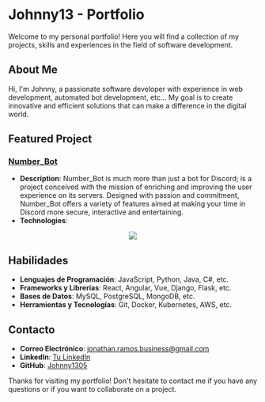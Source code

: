 # Johnny13 - Portfolio

Welcome to my personal portfolio! Here you will find a collection of my projects, skills and experiences in the field of software development.

## About Me

Hi, I'm Johnny, a passionate software developer with experience in web development, automated bot development, etc... My goal is to create innovative and efficient solutions that can make a difference in the digital world.

## Featured Project

### [Number_Bot](https://numberbot.johnny13.es)
- **Description**: Number_Bot is much more than just a bot for Discord; is a project conceived with the mission of enriching and improving the user experience on its servers. Designed with passion and commitment, Number_Bot offers a variety of features aimed at making your time in Discord more secure, interactive and entertaining.
- **Technologies**:
<p align="center">
  <a href="#">
    <img src="https://skillicons.dev/icons?i=html,css,js,php,git,github,mongodb,nextjs,nodejs,py,react,ts,vercel,vscode,wordpress" />
  </a>
</p>

## Habilidades

- **Lenguajes de Programación**: JavaScript, Python, Java, C#, etc.
- **Frameworks y Librerías**: React, Angular, Vue, Django, Flask, etc.
- **Bases de Datos**: MySQL, PostgreSQL, MongoDB, etc.
- **Herramientas y Tecnologías**: Git, Docker, Kubernetes, AWS, etc.

## Contacto

- **Correo Electrónico**: [jonathan.ramos.business@gmail.com](mailto:jonathan.ramos.business@gmail.com)
- **LinkedIn**: [Tu LinkedIn](enlace-a-tu-linkedin)
- **GitHub**: [Johnny1305](https://github.com/Johnny1305)

Thanks for visiting my portfolio! Don't hesitate to contact me if you have any questions or if you want to collaborate on a project.
